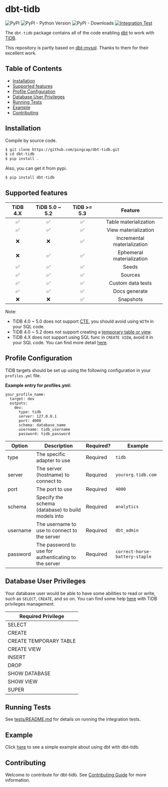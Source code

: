 # dbt-tidb

![PyPI](https://img.shields.io/pypi/v/dbt-tidb)
![PyPI - Python Version](https://img.shields.io/pypi/pyversions/dbt-tidb)
![PyPI - Downloads](https://img.shields.io/pypi/dw/dbt-tidb)
[![Integration Test](https://github.com/pingcap/dbt-tidb/actions/workflows/main.yml/badge.svg)](https://github.com/pingcap/dbt-tidb/actions/workflows/main.yml)

The `dbt-tidb` package contains all of the code enabling [dbt](https://getdbt.com) to work with 
[TiDB](https://en.pingcap.com/tidb/).

This repository is partly based on [dbt-mysql](https://github.com/dbeatty10/dbt-mysql).
Thanks to them for their excellent work.

## Table of Contents
 * [Installation](#installation)
 * [Supported features](#supported-features)
 * [Profile Configuration](#profile-configuration)
 * [Database User Privileges](#database-user-privileges)
 * [Running Tests](#running-tests)
 * [Example](#example)
 * [Contributing](#contributing)

## Installation
Compile by source code.

```bash
$ git clone https://github.com/pingcap/dbt-tidb.git
$ cd dbt-tidb
$ pip install .
```
Also, you can get it from pypi.

```bash
$ pip install dbt-tidb
```
## Supported features

| TiDB 4.X | TiDB 5.0 ~ 5.2 | TiDB >= 5.3 |           Feature           |
|:--------:|:--------------:|:-----------:|:---------------------------:|
|    ✅     |       ✅        |      ✅      |    Table materialization    |
|    ✅     |       ✅        |      ✅      |    View materialization     |
|    ❌     |       ❌        |      ✅      | Incremental materialization |
|    ❌     |       ✅        |      ✅      |  Ephemeral materialization  |
|    ✅     |       ✅        |      ✅      |            Seeds            |
|    ✅     |       ✅        |      ✅      |           Sources           |
|    ✅     |       ✅        |      ✅      |      Custom data tests      |
|    ✅     |       ✅        |      ✅      |        Docs generate        |
|    ❌     |       ❌        |      ✅      |          Snapshots          |

Note: 

* TiDB 4.0 ~ 5.0 does not support [CTE](https://docs.pingcap.com/tidb/dev/sql-statement-with), 
  you should avoid using `WITH` in your SQL code.
* TiDB 4.0 ~ 5.2 does not support creating a [temporary table or view](https://docs.pingcap.com/tidb/v5.2/sql-statement-create-table#:~:text=sec\)-,MySQL%20compatibility,-TiDB%20does%20not).
* TiDB 4.X does not support using SQL func in `CREATE VIEW`, avoid it in your SQL code. 
  You can find more detail [here](https://github.com/pingcap/tidb/pull/27252).

## Profile Configuration

TiDB targets should be set up using the following configuration in your `profiles.yml` file.

**Example entry for profiles.yml:**

```
your_profile_name:
  target: dev
  outputs:
    dev:
      type: tidb
      server: 127.0.0.1
      port: 4000
      schema: database_name
      username: tidb_username
      password: tidb_password
```

| Option           | Description                                           | Required? | Example                        |
|------------------|-------------------------------------------------------|-----------|--------------------------------|
| type             | The specific adapter to use                           | Required  | `tidb`                         |
| server           | The server (hostname) to connect to                   | Required  | `yourorg.tidb.com`             |
| port             | The port to use                                       | Required  | `4000`                         |
| schema           | Specify the schema (database) to build models into    | Required  | `analytics`                    |
| username         | The username to use to connect to the server          | Required  | `dbt_admin`                    |
| password         | The password to use for authenticating to the server  | Required  | `correct-horse-battery-staple` |

## Database User Privileges

Your database user would be able to have some abilities to read or write, such as `SELECT`, `CREATE`, and so on.
You can find some help [here](https://docs.pingcap.com/tidb/v4.0/privilege-management) with TiDB privileges management.

| Required Privilege     |
|------------------------|
| SELECT                 |
| CREATE                 |
| CREATE TEMPORARY TABLE |
| CREATE VIEW            |
| INSERT                 |
| DROP                   |
| SHOW DATABASE          |
| SHOW VIEW              |
| SUPER                  |

## Running Tests

See [tests/README.md](tests/README.md) for details on running the integration tests.

## Example

Click [here](https://github.com/pingcap/dbt-tidb/wiki/Primer-Tutorial-%7C-How-to-use-dbt-with-TiDB) to see a simple example about using dbt with dbt-tidb.

## Contributing

Welcome to contribute for dbt-tidb. See [Contributing Guide](CONTRIBUTING.md) for more information.
